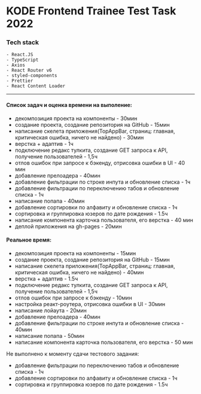 # KODE Frontend Trainee Test Task 2022

### Tech stack

```
- React.JS
- TypeScript
- Axios
- React Router v6
- styled-components
- Prettier
- React Content Loader
```

---

#### Список задач и оценка времени на выполение:

- декомпозиция проекта на компоненты - 30мин
- создание проекта, создание репозитория на GitHub - 15мин
- написание скелета приложения(TopAppBar, страниц: главная, критическая ошибка, ничего не найдено) - 30мин
- верстка + адаптив - 1ч
- подключение редакс тулкита, создание GET запроса к API, получение пользователей - 1,5ч
- отлов ошибок при запросе к бэкенду, отрисовка ошибки в UI - 40 мин
- добавление прелоадера - 40мин
- добавление фильтрации по строке инпута и обновление списка - 1ч
- добавление фильтрации по переключению табов и обновление списка - 1ч
- написание попапа - 40мин
- добавление сортировки по алфавиту и обновление списка - 1ч
- сортировка и группировка юзеров по дате рождения - 1.5ч
- написание компонента карточка пользователя, его верстка - 40 мин
- деплой приложения на gh-pages - 20мин

#### Реальное время:

- декомпозиция проекта на компоненты - 15мин
- создание проекта, создание репозитория на GitHub - 15мин
- написание скелета приложения(TopAppBar, страниц: главная, критическая ошибка, ничего не найдено) - 40мин
- верстка + адаптив - 1.5ч
- подключение редакс тулкита, создание GET запроса к API, получение пользователей - 1,5ч
- отлов ошибок при запросе к бэкенду - 10мин
- настройка реакт-роутера, отрисовка ошибки в UI - 30мин
- написание лойаута - 20мин
- добавление прелоадера - 40мин
- добавление фильтрации по строке инпута и обновление списка - 40мин
- написание попапа - 50мин
- написание компонента карточка пользователя, его верстка - 50 мин

Не выполнено к моменту сдачи тестового задания:

- добавление фильтрации по переключению табов и обновление списка - 1ч
- добавление сортировки по алфавиту и обновление списка - 1ч
- сортировка и группировка юзеров по дате рождения - 1.5ч
